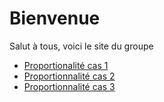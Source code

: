 # Bienvenue

Salut à tous, voici le site du groupe

 * [Proportionalité cas 1](./res/exerciseur_pourcentage1_550×700.ggb)
 * [Proportionnalité cas 2](./res/exerciseur_pourcentage2_550×700.ggb)
 * [Proportionnalité cas 3](./res/exerciseur_pourcentage3_550×700.ggb)
